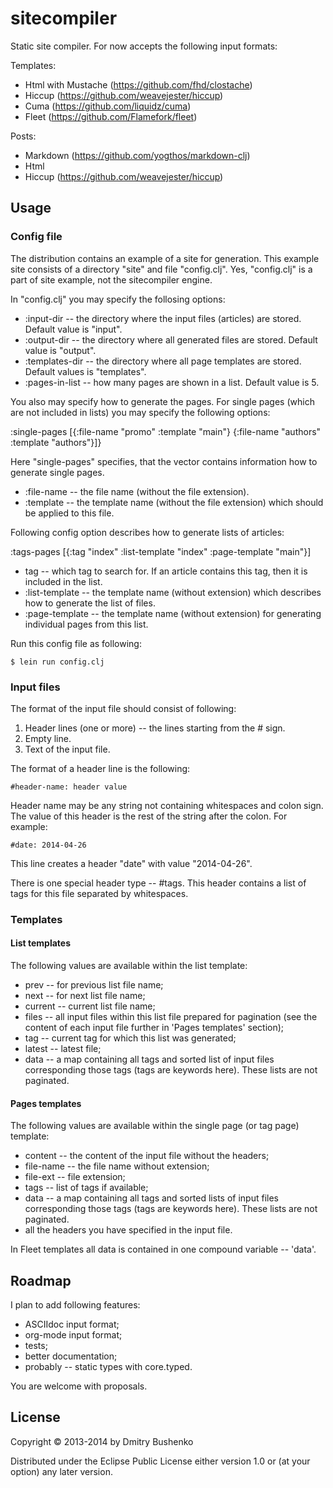 # sitecompiler

Static site compiler. For now accepts the following input formats:

Templates:
* Html with Mustache (https://github.com/fhd/clostache)
* Hiccup (https://github.com/weavejester/hiccup)
* Cuma (https://github.com/liquidz/cuma)
* Fleet (https://github.com/Flamefork/fleet)

Posts:
* Markdown (https://github.com/yogthos/markdown-clj)
* Html
* Hiccup (https://github.com/weavejester/hiccup)

## Usage

### Config file

The distribution contains an example of a site for generation. This example site consists of a directory "site" and file "config.clj". Yes, "config.clj" is a part of site example, not the sitecompiler engine.

In "config.clj"  you may specify the follosing options:

* :input-dir -- the directory where the input files (articles) are stored. Default value is "input".
* :output-dir -- the directory where all generated files are stored. Default value is "output".
* :templates-dir -- the directory where all page templates are stored. Default values is "templates".
* :pages-in-list -- how many pages are shown in a list. Default value is 5.

You also may specify how to generate the pages. For single pages (which are not included in lists) you may specify the following options:

 :single-pages [{:file-name "promo"
                 :template "main"}
                {:file-name "authors"
                :template "authors"}]}

Here "single-pages" specifies, that the vector contains information how to generate single pages.		

* :file-name -- the file name (without the file extension).
* :template -- the template name (without the file extension) which should be applied to this file.

Following config option describes how to generate lists of articles:

 :tags-pages [{:tag "index"
               :list-template "index"
               :page-template "main"}]

* tag -- which tag to search for. If an article contains this tag, then it is included in the list.	       
* :list-template -- the template name (without extension) which describes how to generate the list of files.
* :page-template -- the template name (without extension) for generating individual pages from this list.

Run this config file as following:

	$ lein run config.clj

### Input files
	
The format of the input file should consist of following:

1. Header lines (one or more) -- the lines starting from the # sign.
2. Empty line.
3. Text of the input file.

The format of a header line is the following:

    #header-name: header value

Header name may be any string not containing whitespaces and colon sign. The value of this header is the rest of the string after the colon. For example:

    #date: 2014-04-26

This line creates a header "date" with value "2014-04-26".

There is one special header type -- #tags. This header contains a list of tags for this file separated by whitespaces.

### Templates

#### List templates

The following values are available within the list template:

* prev -- for previous list file name;
* next -- for next list file name;
* current -- current list file name;
* files -- all input files within this list file prepared for pagination (see the content of each input file further in 'Pages templates' section);
* tag -- current tag for which this list was generated;
* latest -- latest file;
* data -- a map containing all tags and sorted list of input files corresponding those tags (tags are keywords here). These lists are not paginated.

#### Pages templates

The following values are available within the single page (or tag page) template:

* content -- the content of the input file without the headers;
* file-name -- the file name without extension;
* file-ext -- file extension;
* tags -- list of tags if available;
* data -- a map containing all tags and sorted lists of input files corresponding those tags (tags are keywords here). These lists are not paginated.
* all the headers you have specified in the input file.


In Fleet templates all data is contained in one compound variable -- 'data'.

## Roadmap

I plan to add following features:

* ASCIIdoc input format;
* org-mode input format;
* tests;
* better documentation;
* probably -- static types with core.typed.

You are welcome with proposals.

## License

Copyright © 2013-2014 by Dmitry Bushenko

Distributed under the Eclipse Public License either version 1.0 or (at
your option) any later version.
